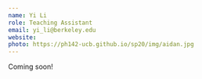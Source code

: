 ```yaml
---
name: Yi Li
role: Teaching Assistant
email: yi_li@berkeley.edu
website: 
photo: https://ph142-ucb.github.io/sp20/img/aidan.jpg
---
```


Coming soon!
